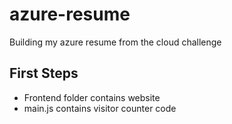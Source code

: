 # azure-resume
Building my azure resume from the cloud challenge

## First Steps
- Frontend folder contains website
- main.js contains visitor counter code